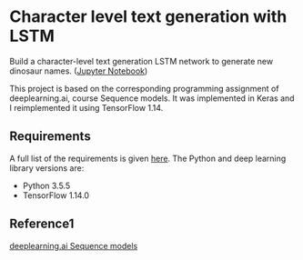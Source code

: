 # Character level text generation with LSTM

Build a character-level text generation LSTM network to generate new dinosaur names. ([Jupyter Notebook]((https://nbviewer.jupyter.org/github/vgkortsas/NLP_projects/blob/master/Character_level_text_generation_LSTM/Character_level_text_generation_LSTM.ipynb)))

This project is based on the corresponding programming assignment of deeplearning.ai, course Sequence models. It was implemented in Keras and I reimplemented it using TensorFlow 1.14.

## Requirements
A full list of the requirements is given [here](https://github.com/vgkortsas/NLP_projects/blob/master/Character_level_text_generation_LSTM/requirements.txt). The Python and deep learning library versions are:
- Python 3.5.5
- TensorFlow 1.14.0

## Reference1
[deeplearning.ai Sequence models](https://www.coursera.org/learn/nlp-sequence-models)
